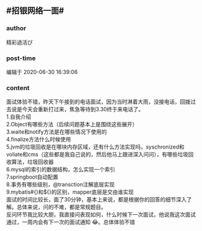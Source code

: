 ## #招银网络一面#
### author 
精彩過活ぴ
### post-time 

编辑于  2020-06-30 16:39:06
### content 
<div class="post-topic-des nc-post-content">
 <div>
  面试体验不错，昨天下午接到的电话面试，因为当时淋着大雨，没接电话，回拨过去说是今天会重新打过来，焦急等待到3.30终于来电话了。
 </div>
 <div>
  1.自我介绍
 </div>
 <div>
  2.Object有哪些方法（后续问题基本上是围绕这些展开）
 </div>
 <div>
  3.waite和notify方法是在哪些情况下使用的
 </div>
 <div>
  4.finalize方法什么时候使用
 </div>
 <div>
  5.jvm的垃圾回收是在哪块内存区域，还有什么方法实现吗，syschronized和voliate和cms（这些都是我自己说的，然后他马上跟进深入问问），有哪些垃圾回收算法，垃圾回收器
 </div>
 <div>
  6.mysql的索引的数据结构，怎么实现一个索引
 </div>
 <div>
  7.springboot自动配置
 </div>
 <div>
  8.事务有哪些级别，@transction注解底层实现
 </div>
 <div>
  9.mybatis#{}和${}的区别，mapper底层是交由谁实现
 </div>
 <div>
  面试的时间比较长，面了30分钟，基本上来说，都是根据你的回答的细节深入了解。总体来说，问的不难，都是常规题目。
 </div>
 <div>
  反问环节我比较大胆，我直接问表现如何，什么时候下一次面试，他说我这次面试通过，一周内会有下一次的面试通知
  <span>
   😂。总体体验不错
  </span>
 </div>
 <div>
  <br/>
 </div>
</div>
